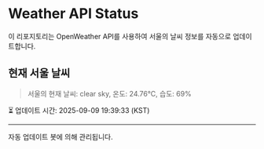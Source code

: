 
# Weather API Status

이 리포지토리는 OpenWeather API를 사용하여 서울의 날씨 정보를 자동으로 업데이트합니다.

## 현재 서울 날씨
> 서울의 현재 날씨: clear sky, 온도: 24.76°C, 습도: 69%

⏳ 업데이트 시간: 2025-09-09 19:39:33 (KST)

---
자동 업데이트 봇에 의해 관리됩니다.
